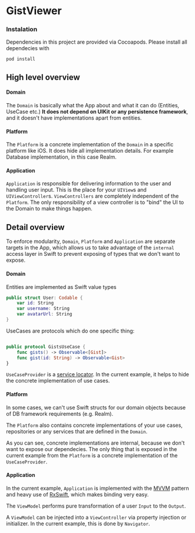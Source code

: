 # GistViewer

### Instalation

Dependencies in this project are provided via Cocoapods. Please install all dependecies with

`
pod install
`

## High level overview

#### Domain 

The `Domain` is basically what the App about and what it can do (Entities, UseCase etc.) **It does not depend on UIKit or any persistence framework**, and it doesn't have implementations apart from entities.

#### Platform

The `Platform` is a concrete implementation of the `Domain` in a specific platform like iOS. It does hide all implementation details. For example Database implementation, in this case Realm.

#### Application

`Application` is responsible for delivering information to the user and handling user input. This is the place for your `UIView`s and `UIViewController`s.  `ViewControllers` are completely independent of the `Platform`.  The only responsibility of a view controller is to "bind" the UI to the Domain to make things happen.


## Detail overview
 
To enforce modularity, `Domain`, `Platform` and `Application` are separate targets in the App, which allows us to take advantage of the `internal` access layer in Swift to prevent exposing of types that we don't want to expose.

#### Domain

Entities are implemented as Swift value types

```swift
public struct User: Codable {
    var id: String
    var username: String
    var avatarUrl: String
}
```

UseCases are protocols which do one specific thing:

```swift

public protocol GistsUseCase {
    func gists() -> Observable<[Gist]>
    func gist(id: String) -> Observable<Gist>
}

```

`UseCaseProvider` is a [service locator](https://en.wikipedia.org/wiki/Service_locator_pattern).  In the current example, it helps to hide the concrete implementation of use cases.

#### Platform

In some cases, we can't use Swift structs for our domain objects because of DB framework requirements (e.g. Realm). 

The `Platform` also contains concrete implementations of your use cases, repositories or any services that are defined in the `Domain`.

As you can see, concrete implementations are internal, because we don't want to expose our dependecies. The only thing that is exposed in the current example from the `Platform` is a concrete implementation of the `UseCaseProvider`.


#### Application

In the current example, `Application` is implemented with the [MVVM](https://en.wikipedia.org/wiki/Model–view–viewmodel) pattern and heavy use of [RxSwift](https://github.com/ReactiveX/RxSwift), which makes binding very easy.


The `ViewModel` performs pure transformation of a user `Input` to the `Output`.

A `ViewModel` can be injected into a `ViewController` via property injection or initializer. In the current example, this is done by `Navigator`.
